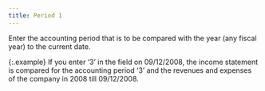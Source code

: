 ```yaml
---
title: Period 1
---
```



Enter the accounting period that is to be compared with the year (any  fiscal year) to the current date.


{:.example}
If you enter ‘3’ in the field on 09/12/2008,  the income statement is compared for the accounting period ‘3’ and the  revenues and expenses of the company in 2008 till 09/12/2008.
